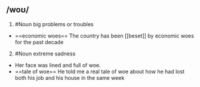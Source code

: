 ## /woʊ/
1. #Noun
big problems or troubles

- ==economic woes==
The country has been [[beset]] by economic woes for the past decade

2. #Noun
extreme sadness

- Her face was lined and full of woe.
- ==tale of woe== 
He told me a real tale of woe about how he had lost both his job and his house in the same week